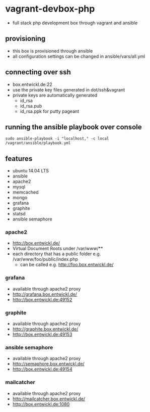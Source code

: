 # vagrant-devbox-php

* full stack php development box through vagrant and ansible

## provisioning

* this box is provisioned through ansible
* all configuration settings can be changed in ansible/vars/all.yml

## connecting over ssh

* box.entwickl.de:22
* use the private key files generated in dot/ssh&vagrant
* private keys are automatically generated
  * id_rsa
  * id_rsa.pub
  * id_rsa.ppk for putty pageant

## running the ansible playbook over console

```
sudo ansible-playbook -i "localhost," -c local /vagrant/ansible/playbook.yml
```

## features

* ubuntu 14.04 LTS
* ansible
* apache2
* mysql
* memcached
* mongo
* grafana
* graphite
* statsd
* ansible semaphore

### apache2

* http://box.entwickl.de/
* Virtual Document Roots under /var/www/**
* each directory that has a public folder e.g. /var/www/foo/public/index.php
  * can be called e.g. http://foo.box.entwickl.de/

### grafana

* available through apache2 proxy
* http://grafana.box.entwickl.de/
* http://box.entwickl.de:49152

### graphite

* available through apache2 proxy
* http://graphite.box.entwickl.de/
* http://box.entwickl.de:49153

### ansible semaphore

* available through apache2 proxy
* http://semaphore.box.entwickl.de/
* http://box.entwickl.de:49154

### mailcatcher

* available through apache2 proxy
* http://mailcatcher.box.entwickl.de/
* http://box.entwickl.de:1080